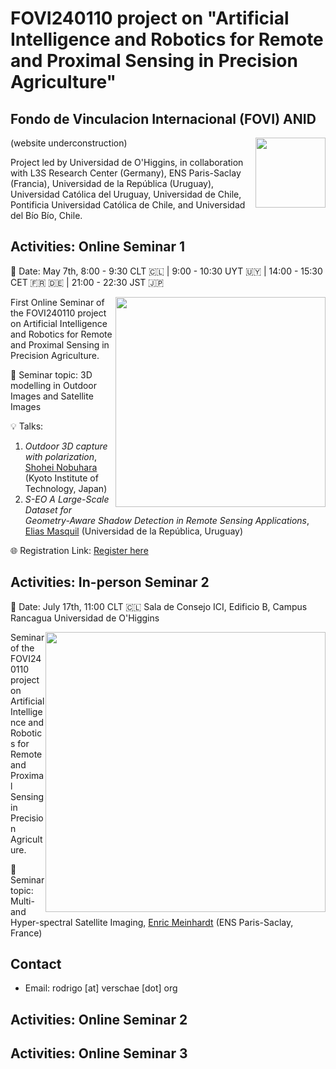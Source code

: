 # FOVI240110 project on "Artificial Intelligence and Robotics for Remote and Proximal Sensing in Precision Agriculture"
## Fondo de Vinculacion Internacional (FOVI) ANID

<div style='float: right'>
<a href="https://rodrigo.verschae.org/fovi2025/"><img style="width: 8em;" src="http://rodrigo.verschae.org/fovi2025/robot_cherry.jpg"></a>
</div>

(website underconstruction)

Project led by Universidad de O'Higgins, in collaboration with L3S Research Center (Germany), ENS Paris-Saclay (Francia), Universidad de la República (Uruguay), Universidad Católica del Uruguay​, Universidad de Chile, Pontificia Universidad Católica de Chile, and Universidad del Bío Bío, Chile.

## Activities: Online Seminar 1

📅 Date: May 7th, 8:00 - 9:30 CLT 🇨🇱 | 9:00 - 10:30 UYT 🇺🇾 | 14:00 - 15:30 CET 🇫🇷 🇩🇪 | 21:00 - 22:30 JST 🇯🇵 

<div style='float: right'>
<img style="width: 24em;" src="http://rodrigo.verschae.org/fovi2025/28-04-25-SEMINAR TOPIC STORY.png">
</div>

First Online Seminar of the FOVI240110 project on Artificial Intelligence and Robotics for Remote and Proximal Sensing in Precision Agriculture.

📌 Seminar topic: 3D modelling in Outdoor Images and Satellite Images

💡 Talks:
1. *Outdoor 3D capture with polarization*, [Shohei Nobuhara](https://scholar.google.co.jp/citations?user=keXiLQ0AAAAJ) (Kyoto Institute of Technology, Japan)
2. *S-EO A Large-Scale Dataset for Geometry-Aware Shadow Detection in Remote Sensing Applications*, [Elias Masquil](https://scholar.google.com/citations?user=eJU1kjEAAAAJ&hl=en) (Universidad de la República, Uruguay)

🌐 Registration Link:
[Register here](https://forms.gle/vEAQLMSjvoPDPXP47)

## Activities: In-person Seminar 2

📅 Date: July 17th, 11:00 CLT 🇨🇱 
Sala de Consejo ICI, Edificio B, Campus Rancagua Universidad de O'Higgins

<div style='float: right'>
<img style="width: 32em;" src="http://rodrigo.verschae.org/fovi2025/Charla Imágenes Satelitales - pantalla.png">
</div>

Seminar of the FOVI240110 project on Artificial Intelligence and Robotics for Remote and Proximal Sensing in Precision Agriculture.

📌 Seminar topic: Multi- and Hyper-spectral Satellite Imaging,  [Enric Meinhardt](https://centreborelli.ens-paris-saclay.fr/fr/annuaire-des-personnes/enric-meinhardt-llopis) (ENS Paris-Saclay, France)

## Contact 
+ Email: rodrigo [at] verschae [dot] org  

## Activities: Online Seminar 2
## Activities: Online Seminar 3


